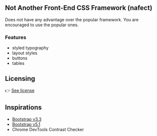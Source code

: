 ## Not Another Front-End CSS Framework (nafect)

Does not have any advantage over the popular framework. You are encouraged to use the popular ones.

### Features
- styled typography
- layout styles
- buttons
- tables

## Licensing
👉 [See license](LICENSE.md)

## Inspirations
- [Bootstrap v3.3](https://getbootstrap.com/docs/3.3/css/#forms)
- [Bootstrap v5.1](https://getbootstrap.com/docs/5.1)
- Chrome DevTools Contrast Checker